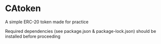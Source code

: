 # CAtoken
A simple ERC-20 token made for practice

Required dependencies (see package.json & package-lock.json) should be installed before proceeding
